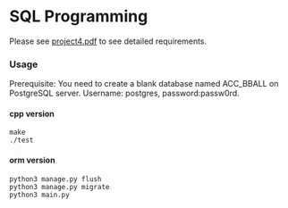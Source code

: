 # SQL Programming
Please see [project4.pdf](https://github.com/ys270/SQL_proj/blob/master/Project%204.pdf) to see detailed requirements.
### Usage
Prerequisite: You need to create a blank database named ACC_BBALL on PostgreSQL server. Username: postgres, password:passw0rd.

#### cpp version
```
make
./test
```

#### orm version
```
python3 manage.py flush
python3 manage.py migrate
python3 main.py
```
